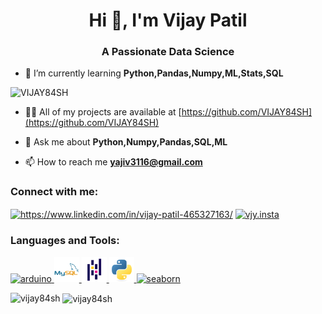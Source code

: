 <h1 align="center">Hi 👋, I'm Vijay Patil</h1>
<h3 align="center">A Passionate Data Science</h3>


- 🌱 I’m currently learning **Python,Pandas,Numpy,ML,Stats,SQL**

<p align="left"> <img src="https://komarev.com/ghpvc/?username=VIJAY84SH&label=Profile%20views&color=0e75b6&style=flat" alt="VIJAY84SH" /> </p>

- 👨‍💻 All of my projects are available at [https://github.com/VIJAY84SH](https://github.com/VIJAY84SH)

- 💬 Ask me about **Python,Numpy,Pandas,SQL,ML**

- 📫 How to reach me **yajiv3116@gmail.com**

<h3 align="left">Connect with me:</h3>
<p align="left">
<a href="https://linkedin.com/in/https://www.linkedin.com/in/vijay-patil-465327163/" target="blank"><img align="center" src="https://raw.githubusercontent.com/rahuldkjain/github-profile-readme-generator/master/src/images/icons/Social/linked-in-alt.svg" alt="https://www.linkedin.com/in/vijay-patil-465327163/" height="30" width="40" /></a>
<a href="https://instagram.com/vjy.insta" target="blank"><img align="center" src="https://raw.githubusercontent.com/rahuldkjain/github-profile-readme-generator/master/src/images/icons/Social/instagram.svg" alt="vjy.insta" height="30" width="40" /></a>
</p>

<h3 align="left">Languages and Tools:</h3>
<p align="left"> <a href="https://www.arduino.cc/" target="_blank" rel="noreferrer"> <img src="https://cdn.worldvectorlogo.com/logos/arduino-1.svg" alt="arduino" width="40" height="40"/> </a> <a href="https://www.mysql.com/" target="_blank" rel="noreferrer"> <img src="https://raw.githubusercontent.com/devicons/devicon/master/icons/mysql/mysql-original-wordmark.svg" alt="mysql" width="40" height="40"/> </a> <a href="https://pandas.pydata.org/" target="_blank" rel="noreferrer"> <img src="https://raw.githubusercontent.com/devicons/devicon/2ae2a900d2f041da66e950e4d48052658d850630/icons/pandas/pandas-original.svg" alt="pandas" width="40" height="40"/> </a> <a href="https://www.python.org" target="_blank" rel="noreferrer"> <img src="https://raw.githubusercontent.com/devicons/devicon/master/icons/python/python-original.svg" alt="python" width="40" height="40"/> </a> <a href="https://seaborn.pydata.org/" target="_blank" rel="noreferrer"> <img src="https://seaborn.pydata.org/_images/logo-mark-lightbg.svg" alt="seaborn" width="40" height="40"/> </a> </p>

<p><img align="left" src="https://github-readme-stats.vercel.app/api/top-langs?username=vijay84sh&show_icons=true&locale=en&layout=compact" alt="vijay84sh" /></p>

<p>&nbsp;<img align="center" src="https://github-readme-stats.vercel.app/api?username=vijay84sh&show_icons=true&locale=en" alt="vijay84sh" /></p>

